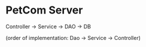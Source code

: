 # PetCom Server


Controller -> Service -> DAO -> DB

(order of implementation: Dao -> Service -> Controller)
